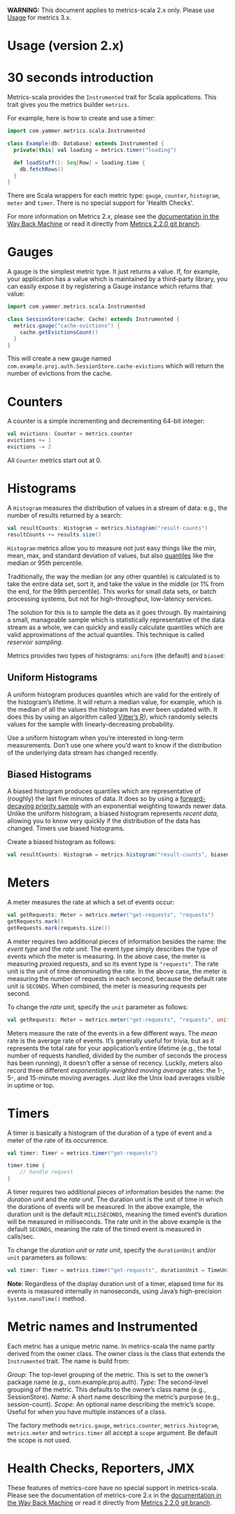 **WARNING:** This document applies to metrics-scala 2.x only. Please use [Usage](/docs/Usage.md) for metrics 3.x.

# Usage (version 2.x)

# 30 seconds introduction

Metrics-scala provides the ``Instrumented`` trait for Scala applications. This
trait gives you the metrics builder `metrics`.

For example, here is how to create and use a timer:

```scala
import com.yammer.metrics.scala.Instrumented

class Example(db: Database) extends Instrumented {
  private[this] val loading = metrics.timer("loading")

  def loadStuff(): Seq[Row] = loading.time {
    db.fetchRows()
  }
}
```

There are Scala wrappers for each metric type: `gauge`, `counter`, `histogram`, `meter` and `timer`. There is no special support for 'Health Checks'.

For more information on Metrics 2.x, please see the
[documentation in the Way Back Machine](http://web.archive.org/web/20120925003800/http://metrics.codahale.com/manual/core/)
or read it directly from [Metrics 2.2.0 git branch](https://github.com/codahale/metrics/tree/v2.2.0/docs/source/manual).

# Gauges

A gauge is the simplest metric type. It just returns a value. If, for example, your application has a value which is maintained by a third-party library, you can easily expose it by registering a Gauge instance which returns that value:

```scala
import com.yammer.metrics.scala.Instrumented

class SessionStore(cache: Cache) extends Instrumented {
  metrics.gauge("cache-evictions") {
    cache.getEvictionsCount()
  }
}
```

This will create a new gauge named `com.example.proj.auth.SessionStore.cache-evictions` which will return the number of evictions from the cache.

# Counters

A counter is a simple incrementing and decrementing 64-bit integer:

```scala
val evictions: Counter = metrics.counter
evictions += 1
evictions -= 2
```

All `Counter` metrics start out at 0.

# Histograms

A `Histogram` measures the distribution of values in a stream of data: e.g., the number of results returned by a search:

```scala
val resultCounts: Histogram = metrics.histogram("result-counts")
resultCounts += results.size()
```

`Histogram` metrics allow you to measure not just easy things like the min, mean, max, and standard deviation of values, but also [quantiles](http://en.wikipedia.org/wiki/Quantile) like the median or 95th percentile.

Traditionally, the way the median (or any other quantile) is calculated is to take the entire data set, sort it, and take the value in the middle (or 1% from the end, for the 99th percentile). This works for small data sets, or batch processing systems, but not for high-throughput, low-latency services.

The solution for this is to sample the data as it goes through. By maintaining a small, manageable sample which is statistically representative of the data stream as a whole, we can quickly and easily calculate quantiles which are valid approximations of the actual quantiles. This technique is called *reservoir sampling*.

Metrics provides two types of histograms: `uniform` (the default) and `biased`:

## Uniform Histograms

A uniform histogram produces quantiles which are valid for the entirely of the histogram’s lifetime. It will return a median value, for example, which is the median of all the values the histogram has ever been updated with. It does this by using an algorithm called [Vitter’s R](http://www.cs.umd.edu/~samir/498/vitter.pdf)), which randomly selects values for the sample with linearly-decreasing probability.

Use a uniform histogram when you’re interested in long-term measurements. Don’t use one where you’d want to know if the distribution of the underlying data stream has changed recently.

## Biased Histograms

A biased histogram produces quantiles which are representative of (roughly) the last five minutes of data. It does so by using a [forward-decaying priority sample](http://www.research.att.com/people/Cormode_Graham/library/publications/CormodeShkapenyukSrivastavaXu09.pdf) with an exponential weighting towards newer data. Unlike the uniform histogram, a biased histogram represents *recent data*, allowing you to know very quickly if the distribution of the data has changed. Timers use biased histograms.

Create a biased histogram as follows:

```scala
val resultCounts: Histogram = metrics.histogram("result-counts", biased = true)
```

# Meters

A meter measures the rate at which a set of events occur:

```scala
val getRequests: Meter = metrics.meter("get-requests", "requests")
getRequests.mark()
getRequests.mark(requests.size())
```

A meter requires two additional pieces of information besides the name: the *event type* and the *rate unit*.
The event type simply describes the type of events which the meter is measuring. In the above case, the meter is measuring proxied requests, and so its event type is `"requests"`.
The rate unit is the unit of time denominating the rate. In the above case, the meter is measuring the number of requests in each second, because the default rate unit is `SECONDS`. When combined, the meter is measuring requests per second.

To change the *rate unit*, specify the `unit` parameter as follows:

```scala
val getRequests: Meter = metrics.meter("get-requests", "requests", unit = TimeUnit.MINUTES)
```

Meters measure the rate of the events in a few different ways. The *mean* rate is the average rate of events. It’s generally useful for trivia, but as it represents the total rate for your application’s entire lifetime (e.g., the total number of requests handled, divided by the number of seconds the process has been running), it doesn’t offer a sense of recency. Luckily, meters also record three different *exponentially-weighted moving average* rates: the 1-, 5-, and 15-minute moving averages. Just like the Unix load averages visible in uptime or top.

# Timers

A timer is basically a histogram of the duration of a type of event and a meter of the rate of its occurrence.

```scala
val timer: Timer = metrics.timer("get-requests")

timer.time {
    // handle request
}
```

A timer requires two additional pieces of information besides the name: the *duration unit* and the *rate unit*. The duration unit is the unit of time in which the durations of events will be measured. In the above example, the duration unit is the default `MILLISECONDS`, meaning the timed event’s duration will be measured in milliseconds. The rate unit in the above example is the default `SECONDS`, meaning the rate of the timed event is measured in calls/sec.

To change the *duration unit* or *rate unit*, specify the `durationUnit` and/or `unit` parameters as follows:

```scala
val timer: Timer = metrics.timer("get-requests", durationUnit = TimeUnit.SECONDS, unit = TimeUnit.MINUTES)
```

**Note**: Regardless of the display duration unit of a timer, elapsed time for its events is measured internally in nanoseconds, using Java’s high-precision `System.nanoTime()` method.

# Metric names and Instrumented

Each metric has a unique metric name. In metrics-scala the name partly derived from the owner class. The owner class is the class that extends the `Instrumented` trait. The name is build from:

*Group:* The top-level grouping of the metric. This is set to the owner’s package name (e.g., com.example.proj.auth).
*Type:* The second-level grouping of the metric. This defaults to the owner’s class name (e.g., SessionStore).
*Name:* A short name describing the metric’s purpose (e.g., session-count).
*Scope:* An optional name describing the metric’s scope. Useful for when you have multiple instances of a class.

The factory methods `metrics.gauge`, `metrics.counter`, `metrics.histogram`, `metrics.meter` and `metrics.timer` all accept a `scope` argument. Be default the scope is not used.

# Health Checks, Reporters, JMX

These features of metrics-core have no special support in metrics-scala. Please see the documentation of metrics-core 2.x in the
[documentation in the Way Back Machine](http://web.archive.org/web/20120925003800/http://metrics.codahale.com/manual/core/)
or read it directly from [Metrics 2.2.0 git branch](https://github.com/codahale/metrics/tree/v2.2.0/docs/source/manual).
